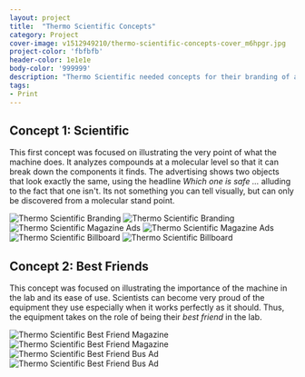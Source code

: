 ```yaml
---
layout: project
title:  "Thermo Scientific Concepts"
category: Project
cover-image: v1512949210/thermo-scientific-concepts-cover_m6hpgr.jpg
project-color: 'fbfbfb'
header-color: 1e1e1e
body-color: '999999'
description: "Thermo Scientific needed concepts for their branding of a new product (and their existing products) and these are some of the concepts that I worked on."
tags:
- Print
---
```


<div class="grid-2_full fade-me">
  <h2 class="full-width">Concept 1: Scientific</h2>
  <p>This first concept was focused on illustrating the very point of what the machine does. It analyzes compounds at a molecular level so that it can break down the components it finds. The advertising shows two objects that look exactly the same, using the headline <em>Which one is safe ...</em> alluding to the fact that one isn't. Its not something you can tell visually, but can only be discovered from a molecular stand point.</p>
</div>

<div class="grid-2_full fade-me">
  <img class="lazyload" alt="Thermo Scientific Branding"
  src="https://res.cloudinary.com/iambramer/image/upload/e_blur:600,dpr_auto,f_auto,q_10,w_100/v1512949216/thermo-scientific-real-problems-artboard_bclwt3.jpg" data-srcset="https://res.cloudinary.com/iambramer/image/upload/dpr_auto,f_auto,q_auto,w_1600/v1512949216/thermo-scientific-real-problems-artboard_bclwt3.jpg 1900w,
  https://res.cloudinary.com/iambramer/image/upload/dpr_auto,f_auto,q_auto,w_1200/v1512949216/thermo-scientific-real-problems-artboard_bclwt3.jpg 1400w,
  https://res.cloudinary.com/iambramer/image/upload/dpr_auto,f_auto,q_auto,w_800/v1512949216/thermo-scientific-real-problems-artboard_bclwt3.jpg 1000w,
  https://res.cloudinary.com/iambramer/image/upload/dpr_auto,f_auto,q_auto,w_400/v1512949216/thermo-scientific-real-problems-artboard_bclwt3.jpg 400w">
    <noscript>
    <img alt="Thermo Scientific Branding"
      src="https://res.cloudinary.com/iambramer/image/upload/dpr_auto,f_auto,q_auto,w_1600/v1512949216/thermo-scientific-real-problems-artboard_bclwt3.jpg"
      srcset="https://res.cloudinary.com/iambramer/image/upload/dpr_auto,f_auto,q_auto,w_1600/v1512949216/thermo-scientific-real-problems-artboard_bclwt3.jpg 1900w,
      https://res.cloudinary.com/iambramer/image/upload/dpr_auto,f_auto,q_auto,w_1200/v1512949216/thermo-scientific-real-problems-artboard_bclwt3.jpg 1400w,
      https://res.cloudinary.com/iambramer/image/upload/dpr_auto,f_auto,q_auto,w_800/v1512949216/thermo-scientific-real-problems-artboard_bclwt3.jpg 1000w,
      https://res.cloudinary.com/iambramer/image/upload/dpr_auto,f_auto,q_auto,w_400/v1512949216/thermo-scientific-real-problems-artboard_bclwt3.jpg 400w">
    </noscript>
</div>


<div class="grid-2_full fade-me">
  <img class="lazyload" alt="Thermo Scientific Magazine Ads"
  src="https://res.cloudinary.com/iambramer/image/upload/e_blur:600,dpr_auto,f_auto,q_10,w_100/v1512949210/thermo-scientific-concepts-cover_m6hpgr.jpg" data-srcset="https://res.cloudinary.com/iambramer/image/upload/dpr_auto,f_auto,q_auto,w_1600/v1512949210/thermo-scientific-concepts-cover_m6hpgr.jpg 1900w,
  https://res.cloudinary.com/iambramer/image/upload/dpr_auto,f_auto,q_auto,w_1200/v1512949210/thermo-scientific-concepts-cover_m6hpgr.jpg 1400w,
  https://res.cloudinary.com/iambramer/image/upload/dpr_auto,f_auto,q_auto,w_800/v1512949210/thermo-scientific-concepts-cover_m6hpgr.jpg 1000w,
  https://res.cloudinary.com/iambramer/image/upload/dpr_auto,f_auto,q_auto,w_400/v1512949210/thermo-scientific-concepts-cover_m6hpgr.jpg 400w">
    <noscript>
    <img alt="Thermo Scientific Magazine Ads"
      src="https://res.cloudinary.com/iambramer/image/upload/dpr_auto,f_auto,q_auto,w_1600/v1512949210/thermo-scientific-concepts-cover_m6hpgr.jpg"
      srcset="https://res.cloudinary.com/iambramer/image/upload/dpr_auto,f_auto,q_auto,w_1600/v1512949210/thermo-scientific-concepts-cover_m6hpgr.jpg 1900w,
      https://res.cloudinary.com/iambramer/image/upload/dpr_auto,f_auto,q_auto,w_1200/v1512949210/thermo-scientific-concepts-cover_m6hpgr.jpg 1400w,
      https://res.cloudinary.com/iambramer/image/upload/dpr_auto,f_auto,q_auto,w_800/v1512949210/thermo-scientific-concepts-cover_m6hpgr.jpg 1000w,
      https://res.cloudinary.com/iambramer/image/upload/dpr_auto,f_auto,q_auto,w_400/v1512949210/thermo-scientific-concepts-cover_m6hpgr.jpg 400w">
    </noscript>
</div>


<div class="grid-2_full fade-me">
  <img class="lazyload" alt="Thermo Scientific Billboard"
  src="https://res.cloudinary.com/iambramer/image/upload/e_blur:600,dpr_auto,f_auto,q_10,w_100/v1512949216/thermo-scientific-real-problems-billboard_ngte66.jpg" data-srcset="https://res.cloudinary.com/iambramer/image/upload/dpr_auto,f_auto,q_auto,w_1600/v1512949216/thermo-scientific-real-problems-billboard_ngte66.jpg 1900w,
  https://res.cloudinary.com/iambramer/image/upload/dpr_auto,f_auto,q_auto,w_1200/v1512949216/thermo-scientific-real-problems-billboard_ngte66.jpg 1400w,
  https://res.cloudinary.com/iambramer/image/upload/dpr_auto,f_auto,q_auto,w_800/v1512949216/thermo-scientific-real-problems-billboard_ngte66.jpg 1000w,
  https://res.cloudinary.com/iambramer/image/upload/dpr_auto,f_auto,q_auto,w_400/v1512949216/thermo-scientific-real-problems-billboard_ngte66.jpg 400w">
    <noscript>
    <img alt="Thermo Scientific Billboard"
      src="https://res.cloudinary.com/iambramer/image/upload/dpr_auto,f_auto,q_auto,w_1600/v1512949216/thermo-scientific-real-problems-billboard_ngte66.jpg"
      srcset="https://res.cloudinary.com/iambramer/image/upload/dpr_auto,f_auto,q_auto,w_1600/v1512949216/thermo-scientific-real-problems-billboard_ngte66.jpg 1900w,
      https://res.cloudinary.com/iambramer/image/upload/dpr_auto,f_auto,q_auto,w_1200/v1512949216/thermo-scientific-real-problems-billboard_ngte66.jpg 1400w,
      https://res.cloudinary.com/iambramer/image/upload/dpr_auto,f_auto,q_auto,w_800/v1512949216/thermo-scientific-real-problems-billboard_ngte66.jpg 1000w,
      https://res.cloudinary.com/iambramer/image/upload/dpr_auto,f_auto,q_auto,w_400/v1512949216/thermo-scientific-real-problems-billboard_ngte66.jpg 400w">
    </noscript>
</div>


<div class="grid-2_full fade-me">
  <h2 class="full-width">Concept 2: Best Friends</h2>
  <p>This concept was focused on illustrating the importance of the machine in the lab and its ease of use. Scientists can become very proud of the equipment they use especially when it works perfectly as it should. Thus, the equipment takes on the role of being their <em>best friend</em> in the lab.</p>
</div>

<div class="grid-2_full fade-me">
  <img class="lazyload" alt="Thermo Scientific Best Friend Magazine"
  src="https://res.cloudinary.com/iambramer/image/upload/e_blur:600,dpr_auto,f_auto,q_10,w_100/v1512949209/thermo-scientific-bf-magazine_nyo196.jpg" data-srcset="https://res.cloudinary.com/iambramer/image/upload/dpr_auto,f_auto,q_auto,w_1600/v1512949209/thermo-scientific-bf-magazine_nyo196.jpg 1900w,
  https://res.cloudinary.com/iambramer/image/upload/dpr_auto,f_auto,q_auto,w_1200/v1512949209/thermo-scientific-bf-magazine_nyo196.jpg 1400w,
  https://res.cloudinary.com/iambramer/image/upload/dpr_auto,f_auto,q_auto,w_800/v1512949209/thermo-scientific-bf-magazine_nyo196.jpg 1000w,
  https://res.cloudinary.com/iambramer/image/upload/dpr_auto,f_auto,q_auto,w_400/v1512949209/thermo-scientific-bf-magazine_nyo196.jpg 400w">
    <noscript>
    <img alt="Thermo Scientific Best Friend Magazine"
      src="https://res.cloudinary.com/iambramer/image/upload/dpr_auto,f_auto,q_auto,w_1600/v1512949209/thermo-scientific-bf-magazine_nyo196.jpg"
      srcset="https://res.cloudinary.com/iambramer/image/upload/dpr_auto,f_auto,q_auto,w_1600/v1512949209/thermo-scientific-bf-magazine_nyo196.jpg 1900w,
      https://res.cloudinary.com/iambramer/image/upload/dpr_auto,f_auto,q_auto,w_1200/v1512949209/thermo-scientific-bf-magazine_nyo196.jpg 1400w,
      https://res.cloudinary.com/iambramer/image/upload/dpr_auto,f_auto,q_auto,w_800/v1512949209/thermo-scientific-bf-magazine_nyo196.jpg 1000w,
      https://res.cloudinary.com/iambramer/image/upload/dpr_auto,f_auto,q_auto,w_400/v1512949209/thermo-scientific-bf-magazine_nyo196.jpg 400w">
    </noscript>
</div>


<div class="grid-2_full fade-me">
  <img class="lazyload" alt="Thermo Scientific Best Friend Bus Ad"
  src="https://res.cloudinary.com/iambramer/image/upload/e_blur:600,dpr_auto,f_auto,q_10,w_100/v1512949216/thermo-scientific-bf-bus-ad_ijviqf.jpg" data-srcset="https://res.cloudinary.com/iambramer/image/upload/dpr_auto,f_auto,q_auto,w_1600/v1512949216/thermo-scientific-bf-bus-ad_ijviqf.jpg 1900w,
  https://res.cloudinary.com/iambramer/image/upload/dpr_auto,f_auto,q_auto,w_1200/v1512949216/thermo-scientific-bf-bus-ad_ijviqf.jpg 1400w,
  https://res.cloudinary.com/iambramer/image/upload/dpr_auto,f_auto,q_auto,w_800/v1512949216/thermo-scientific-bf-bus-ad_ijviqf.jpg 1000w,
  https://res.cloudinary.com/iambramer/image/upload/dpr_auto,f_auto,q_auto,w_400/v1512949216/thermo-scientific-bf-bus-ad_ijviqf.jpg 400w">
    <noscript>
    <img alt="Thermo Scientific Best Friend Bus Ad"
      src="https://res.cloudinary.com/iambramer/image/upload/dpr_auto,f_auto,q_auto,w_1600/v1512949216/thermo-scientific-bf-bus-ad_ijviqf.jpg"
      srcset="https://res.cloudinary.com/iambramer/image/upload/dpr_auto,f_auto,q_auto,w_1600/v1512949216/thermo-scientific-bf-bus-ad_ijviqf.jpg 1900w,
      https://res.cloudinary.com/iambramer/image/upload/dpr_auto,f_auto,q_auto,w_1200/v1512949216/thermo-scientific-bf-bus-ad_ijviqf.jpg 1400w,
      https://res.cloudinary.com/iambramer/image/upload/dpr_auto,f_auto,q_auto,w_800/v1512949216/thermo-scientific-bf-bus-ad_ijviqf.jpg 1000w,
      https://res.cloudinary.com/iambramer/image/upload/dpr_auto,f_auto,q_auto,w_400/v1512949216/thermo-scientific-bf-bus-ad_ijviqf.jpg 400w">
    </noscript>
</div>
